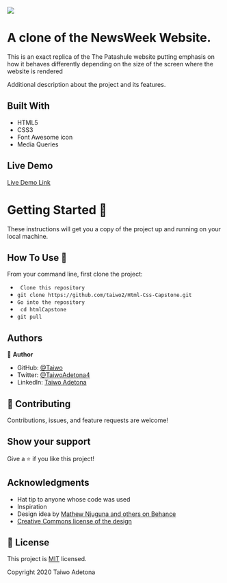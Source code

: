 ![](https://img.shields.io/badge/Microverse-blueviolet)

# A clone of the NewsWeek Website.

This is an exact replica of the The Patashule website putting emphasis on how it behaves differently depending on the size of the screen where the website is rendered

Additional description about the project and its features.

## Built With

- HTML5
- CSS3
- Font Awesome icon
- Media Queries

## Live Demo

[Live Demo Link](https://taiwo2.github.io/Html-Css-Capstone/)

# Getting Started 🚀

These instructions will get you a copy of the project up and running on your local machine.

## How To Use 🔧

From your command line, first clone the project:

- ` Clone this repository`
- `git clone https://github.com/taiwo2/Html-Css-Capstone.git`
- `Go into the repository`
- ` cd htmlCapstone`
- `git pull`

## Authors

👤 **Author**

- GitHub: [@Taiwo](https://github.com/taiwo2)
- Twitter: [@TaiwoAdetona4](https://twitter.com/TaiwoAdetona4)
- LinkedIn: [Taiwo Adetona](https://www.linkedin.com/in/taiwo-waliyullahi-adetona-988898180/)

## 🤝 Contributing

Contributions, issues, and feature requests are welcome!

## Show your support

Give a ⭐️ if you like this project!

## Acknowledgments

- Hat tip to anyone whose code was used
- Inspiration
- Design idea by [Mathew Njuguna and others on Behance](https://www.behance.net/mathewnjuguna)
- [Creative Commons license of the design](https://creativecommons.org/licenses/by-nc/4.0/)

## 📝 License

This project is [MIT](https://opensource.org/licenses/MIT) licensed.

Copyright 2020 Taiwo Adetona
